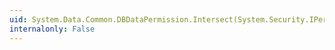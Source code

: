 ```yaml
---
uid: System.Data.Common.DBDataPermission.Intersect(System.Security.IPermission)
internalonly: False
---
```

